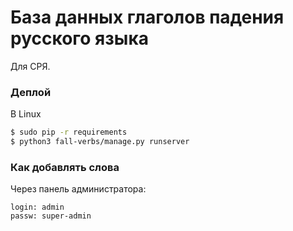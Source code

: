 # База данных глаголов падения русского языка

Для СРЯ.


### Деплой

В Linux
```Bash
$ sudo pip -r requirements
$ python3 fall-verbs/manage.py runserver
```


### Как добавлять слова

Через панель администратора:
```
login: admin
passw: super-admin
```

